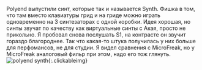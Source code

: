 ---
---
Polyend выпустили синт, которые так и называется Synth. Фишка в том, что там вместо клавиатуры грид и на гриде можно играть одновременно на 3 синтезаторах с одной коробки. Идея хорошая, но синты звучат по качеству как виртуальные синты с Акая, просто не прикольно. Я пробовал снова послушать S1, на контрасте он звучит гораздо благороднее. Так что какая-то штука получилась у них больше для перфомансов, не для студии. Я видел сравнения с MicroFreak, но у MicroFreak аналоговый фильр при этом, надо его тож глянуть.
![polyend synth]({{site.url}}/assets/images/polyend_synth.png){:.clickableimg}